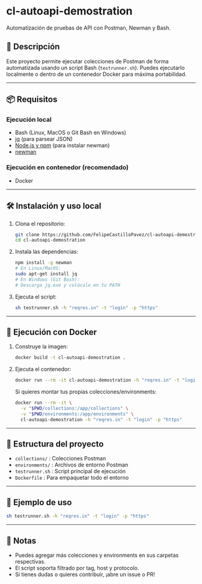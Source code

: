 # cl-autoapi-demostration

Automatización de pruebas de API con Postman, Newman y Bash.

## 🚀 Descripción
Este proyecto permite ejecutar colecciones de Postman de forma automatizada usando un script Bash (`testrunner.sh`). Puedes ejecutarlo localmente o dentro de un contenedor Docker para máxima portabilidad.

---

## 📦 Requisitos

### Ejecución local
- Bash (Linux, MacOS o Git Bash en Windows)
- [jq](https://stedolan.github.io/jq/) (para parsear JSON)
- [Node.js y npm](https://nodejs.org/) (para instalar newman)
- [newman](https://www.npmjs.com/package/newman)

### Ejecución en contenedor (recomendado)
- Docker

---

## 🛠️ Instalación y uso local

1. Clona el repositorio:
   ```sh
   git clone https://github.com/FelipeCastilloPavez/cl-autoapi-demostration.git
   cd cl-autoapi-demostration
   ```
2. Instala las dependencias:
   ```sh
   npm install -g newman
   # En Linux/MacOS:
   sudo apt-get install jq
   # En Windows (Git Bash):
   # Descarga jq.exe y colócalo en tu PATH
   ```
3. Ejecuta el script:
   ```sh
   sh testrunner.sh -h "reqres.in" -t "login" -p "https"
   ```

---

## 🐳 Ejecución con Docker

1. Construye la imagen:
   ```sh
   docker build -t cl-autoapi-demostration .
   ```
2. Ejecuta el contenedor:
   ```sh
   docker run --rm -it cl-autoapi-demostration -h "reqres.in" -t "login" -p "https"
   ```
   Si quieres montar tus propias colecciones/environments:
   ```sh
   docker run --rm -it \
     -v "$PWD/collections:/app/collections" \
     -v "$PWD/environments:/app/environments" \
     cl-autoapi-demostration -h "reqres.in" -t "login" -p "https"
   ```

---

## 📂 Estructura del proyecto

- `collections/` : Colecciones Postman
- `environments/` : Archivos de entorno Postman
- `testrunner.sh` : Script principal de ejecución
- `Dockerfile` : Para empaquetar todo el entorno

---

## 📝 Ejemplo de uso

```sh
sh testrunner.sh -h "reqres.in" -t "login" -p "https"
```

---

## 📄 Notas
- Puedes agregar más colecciones y environments en sus carpetas respectivas.
- El script soporta filtrado por tag, host y protocolo.
- Si tienes dudas o quieres contribuir, ¡abre un issue o PR!
